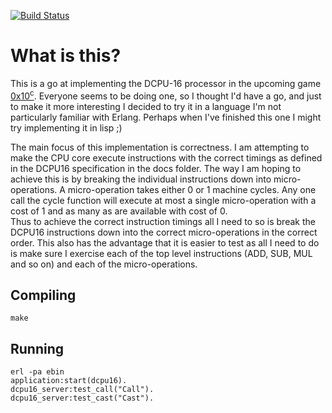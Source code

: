 [![Build Status](https://secure.travis-ci.org/dparnell/dcpu-16.png)](http://travis-ci.org/dparnell/dcpy-16)

What is this?
=============

This is a go at implementing the DCPU-16 processor in the upcoming game [0x10<sup>c</sup>](http://0x10c.com/).
Everyone seems to be doing one, so I thought I'd have a go, and just to make it more interesting I decided to try it in a language I'm not particularly familiar with Erlang.
Perhaps when I've finished this one I might try implementing it in lisp ;)

The main focus of this implementation is correctness.  I am attempting to make the CPU core execute instructions with the correct timings as defined in the DCPU16 specification in the docs folder.
The way I am hoping to achieve this is by breaking the individual instructions down into micro-operations.  A micro-operation takes either 0 or 1 machine cycles.
Any one call the cycle function will execute at most a single micro-operation with a cost of 1 and as many as are available with cost of 0.  
Thus to achieve the correct instruction timings all I need to so is break the DCPU16 instructions down into the correct micro-operations in the correct order.
This also has the advantage that it is easier to test as all I need to do is make sure I exercise each of the top level instructions (ADD, SUB, MUL and so on) and each of the micro-operations.

Compiling
---------

    make

Running
-------

    erl -pa ebin
    application:start(dcpu16).
    dcpu16_server:test_call("Call").
    dcpu16_server:test_cast("Cast").
